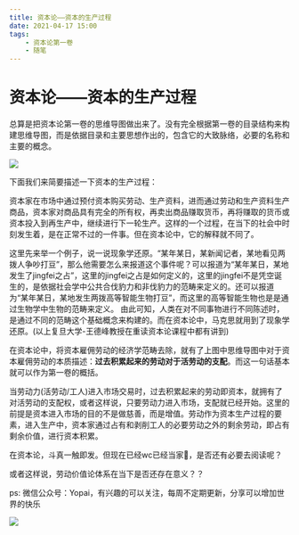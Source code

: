 ```yaml
---
title: 资本论——资本的生产过程 
date: 2021-04-17 15:00
tags: 
    - 资本论第一卷
    - 随笔
---
```

# 资本论——资本的生产过程

总算是把资本论第一卷的思维导图做出来了。没有完全根据第一卷的目录结构来构建思维导图，而是依据目录和主要思想作出的，包含它的大致脉络，必要的名称和主要的概念。

![](/202104/Capital_production_process.png)

下面我们来简要描述一下资本的生产过程：

资本家在市场中通过预付资本购买劳动、生产资料，进而通过劳动和生产资料生产商品，资本家对商品具有完全的所有权，再卖出商品赚取货币，再将赚取的货币或资本投入到再生产中，继续进行下一轮生产。这样的一个过程，在当下的社会中时刻发生着，是在正常不过的一件事。但在资本论中，它的解释就不同了。

这里先来举一个例子，说一说现象学还原。“某年某日，某新闻记者，某地看见两拨人争吵打豆”，那么他需要怎么来报道这个事件呢？可以报道为“某年某日，某地发生了jingfei之占”，这里的jingfei之占是如何定义的，这里的jingfei不是凭空诞生的，是依据社会学中公共合伐豹力和非伐豹力的范畴来定义的。还可以报道为“某年某日，某地发生两拨高等智能生物打豆”，而这里的高等智能生物也是是通过生物学中生物的范畴来定义。 由此可知，人类在对不同事物进行不同陈述时，是通过不同的范畴这个基础概念来构建的。而在资本论中，马克思就用到了现象学还原。(以上复旦大学-王德峰教授在重读资本论课程中都有讲到)  

在资本论中，将资本雇佣劳动的经济学范畴去除，就有了上图中思维导图中对于资本雇佣劳动的本质描述：**过去积累起来的劳动对于活劳动的支配**。而这一句话基本就可以作为第一卷的概括。

当劳动力(活劳动/工人)进入市场交易时，过去积累起来的劳动即资本，就拥有了对活劳动的支配权，或者这样说，只要劳动力进入市场，支配就已经开始。这里的前提是资本进入市场的目的不是做慈善，而是增值。劳动作为资本生产过程的要素，进入生产中，资本家通过占有和剥削工人的必要劳动之外的剩余劳动，即占有剩余价值，进行资本积累。

在资本论，斗真一触即发。但现在已经wc已经当家🐶，是否还有必要去阅读呢？

或者这样说，劳动价值论体系在当下是否还存在意义？？

ps: 微信公众号：Yopai，有兴趣的可以关注，每周不定期更新，分享可以增加世界的快乐

![](/webChat1.png)